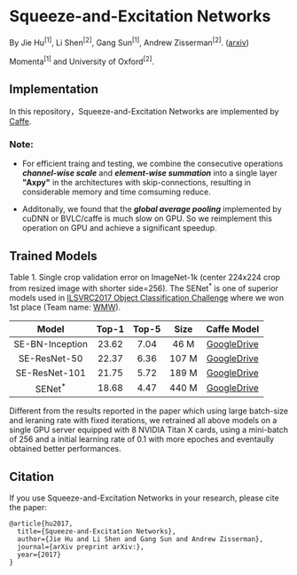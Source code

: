 # Squeeze-and-Excitation Networks
By Jie Hu<sup>[1]</sup>, Li Shen<sup>[2]</sup>, Gang Sun<sup>[1]</sup>, Andrew Zisserman<sup>[2]</sup>. ([arxiv](https://arxiv.org/))

Momenta<sup>[1]</sup> and University of Oxford<sup>[2]</sup>.

## Implementation
In this repository，Squeeze-and-Excitation Networks are implemented by [Caffe](https://github.com/BVLC/caffe).

### Note:
* For efficient traing and testing, we combine the consecutive operations ***channel-wise scale*** and ***element-wise summation*** into a single layer **"Axpy"** in the architectures with skip-connections, resulting in considerable memory and time comsuming reduce.

* Additonally, we found that the ***global average pooling*** implemented by cuDNN or BVLC/caffe is much slow on GPU. So we reimplement this operation on GPU and achieve a significant speedup. 

## Trained Models

Table 1. Single crop validation error on ImageNet-1k (center 224x224 crop from resized image with shorter side=256). The SENet<sup>*</sup> is one of superior models used in [ILSVRC2017 Object Classification Challenge](http://image-net.org/challenges/LSVRC/2017/index) where we won 1st place (Team name: [WMW](http://image-net.org/challenges/LSVRC/2017/results)).

| Model | Top-1 | Top-5 | Size | Caffe Model |
|:-:|:-:|:-:|:-:|:-:|
|SE-BN-Inception| 23.62 | 7.04 | 46 M| [GoogleDrive](https://drive.google.com/file/d/0BwHV3BlNKkWlTWRRbDZYbVB2WWc/view?usp=sharing)
|SE-ResNet-50   | 22.37 | 6.36 | 107 M | [GoogleDrive](https://drive.google.com/file/d/0BwHV3BlNKkWlS2QwZHFzM3RjNzg/view?usp=sharing)
|SE-ResNet-101  | 21.75  | 5.72 | 189 M | [GoogleDrive](https://drive.google.com/file/d/0BwHV3BlNKkWlTEg4YmcwQ0FoZFU/view?usp=sharing)
|SENet<sup>*</sup> | 18.68 | 4.47 | 440 M | [GoogleDrive](https://drive.google.com/file/d/0BwHV3BlNKkWlbTFZbzFTSXBUTUE/view?usp=sharing)

Different from the results reported in the paper which using large batch-size and leraning rate with fixed iterations, 
we retrained all above models on a single GPU server equipped with 8 NVIDIA Titan X cards, 
using a mini-batch of 256 and a initial learning rate of 0.1 with more epoches and eventaully obtained better performances.

## Citation

If you use Squeeze-and-Excitation Networks in your research, please cite the paper:
    
    @article{hu2017,
      title={Squeeze-and-Excitation Networks},
      author={Jie Hu and Li Shen and Gang Sun and Andrew Zisserman},
      journal={arXiv preprint arXiv:},
      year={2017}
    }
